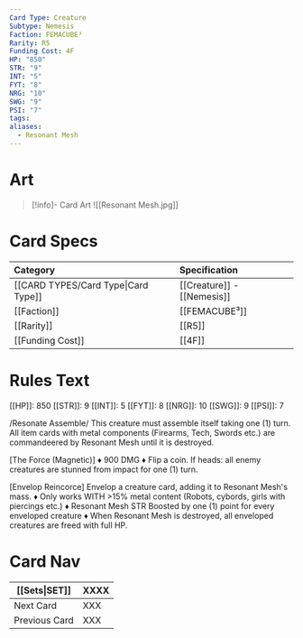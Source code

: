 ```yaml
---
Card Type: Creature
Subtype: Nemesis
Faction: FEMACUBE³
Rarity: R5
Funding Cost: 4F
HP: "850"
STR: "9"
INT: "5"
FYT: "8"
NRG: "10"
SWG: "9"
PSI: "7"
tags: 
aliases:
  - Resonant Mesh
---
```

# Art

> [!info]- Card Art
> ![[Resonant Mesh.jpg]]

# Card Specs

| Category | Specification| 
| :--- | :--- |
| [[CARD TYPES/Card Type\|Card Type]] | [[Creature]] - [[Nemesis]] |  
| [[Faction]] | [[FEMACUBE³]] |  
| [[Rarity]] | [[R5]] |  
| [[Funding Cost]] | [[4F]] |  

# Rules Text  

[[HP]]: 850 [[STR]]: 9 [[INT]]: 5 [[FYT]]: 8 [[NRG]]: 10 [[SWG]]: 9 [[PSI]]: 7  

/Resonate Assemble/ 
This creature must assemble itself taking one (1) turn.
All item cards with metal components (Firearms, Tech, Swords etc.) are commandeered by Resonant Mesh until it is destroyed.

[The Force (Magnetic)] 
♦ 900 DMG
♦ Flip a coin. If heads: all enemy creatures are stunned from impact for one (1) turn.

[Envelop Reincorce] 
Envelop a creature card, adding it to Resonant Mesh's mass.
♦ Only works WITH >15% metal content (Robots, cybords, girls with piercings etc.)
♦ Resonant Mesh STR Boosted by one (1) point for every enveloped creature
♦ When Resonant Mesh is destroyed, all enveloped creatures are freed with full HP.

# Card Nav

| [[Sets\|SET]] | XXXX |
| --- | --- |
| Next Card | XXX |
| Previous Card | XXX |


